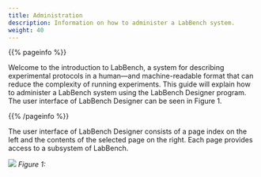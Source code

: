```yaml
---
title: Administration
description: Information on how to administer a LabBench system.
weight: 40
---
```


{{% pageinfo %}}

Welcome to the introduction to LabBench, a system for describing experimental protocols in a human—and machine-readable format that can reduce the complexity of running experiments. This guide will explain how to administer a LabBench system using the LabBench Designer program. The user interface of LabBench Designer can be seen in Figure 1.

{{% /pageinfo %}}

The user interface of LabBench Designer consists of a page index on the left and the contents of the selected page on the right. Each page provides access to a subsystem of LabBench.

![](/images/administration/LabBenchDesigner.png)
*Figure 1:*

